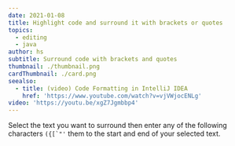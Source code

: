 ```yaml
---
date: 2021-01-08
title: Highlight code and surround it with brackets or quotes
topics:
  - editing
  - java
author: hs
subtitle: Surround code with brackets and quotes
thumbnail: ./thumbnail.png
cardThumbnail: ./card.png
seealso:
  - title: (video) Code Formatting in IntelliJ IDEA
    href: 'https://www.youtube.com/watch?v=vjVWjocENLg'
video: 'https://youtu.be/xgZ7Jgmbbp4'
---
```

Select the text you want to surround then enter any of the following characters ```({[`"'``` them to the start and end of your selected text.
